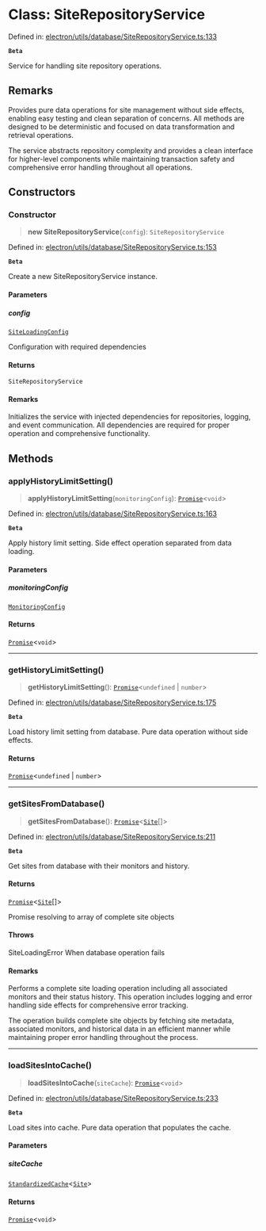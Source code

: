 # Class: SiteRepositoryService

Defined in: [electron/utils/database/SiteRepositoryService.ts:133](https://github.com/Nick2bad4u/Uptime-Watcher/blob/8a1973382d5fe14c52996ecda381894eb7ecd4a6/electron/utils/database/SiteRepositoryService.ts#L133)

**`Beta`**

Service for handling site repository operations.

## Remarks

Provides pure data operations for site management without side effects,
enabling easy testing and clean separation of concerns. All methods are
designed to be deterministic and focused on data transformation and
retrieval operations.

The service abstracts repository complexity and provides a clean interface
for higher-level components while maintaining transaction safety and
comprehensive error handling throughout all operations.

## Constructors

### Constructor

> **new SiteRepositoryService**(`config`): `SiteRepositoryService`

Defined in: [electron/utils/database/SiteRepositoryService.ts:153](https://github.com/Nick2bad4u/Uptime-Watcher/blob/8a1973382d5fe14c52996ecda381894eb7ecd4a6/electron/utils/database/SiteRepositoryService.ts#L153)

**`Beta`**

Create a new SiteRepositoryService instance.

#### Parameters

##### config

[`SiteLoadingConfig`](../../interfaces/interfaces/SiteLoadingConfig.md)

Configuration with required dependencies

#### Returns

`SiteRepositoryService`

#### Remarks

Initializes the service with injected dependencies for repositories,
logging, and event communication. All dependencies are required
for proper operation and comprehensive functionality.

## Methods

### applyHistoryLimitSetting()

> **applyHistoryLimitSetting**(`monitoringConfig`): [`Promise`](https://developer.mozilla.org/docs/Web/JavaScript/Reference/Global_Objects/Promise)\<`void`\>

Defined in: [electron/utils/database/SiteRepositoryService.ts:163](https://github.com/Nick2bad4u/Uptime-Watcher/blob/8a1973382d5fe14c52996ecda381894eb7ecd4a6/electron/utils/database/SiteRepositoryService.ts#L163)

**`Beta`**

Apply history limit setting.
Side effect operation separated from data loading.

#### Parameters

##### monitoringConfig

[`MonitoringConfig`](../../interfaces/interfaces/MonitoringConfig.md)

#### Returns

[`Promise`](https://developer.mozilla.org/docs/Web/JavaScript/Reference/Global_Objects/Promise)\<`void`\>

***

### getHistoryLimitSetting()

> **getHistoryLimitSetting**(): [`Promise`](https://developer.mozilla.org/docs/Web/JavaScript/Reference/Global_Objects/Promise)\<`undefined` \| `number`\>

Defined in: [electron/utils/database/SiteRepositoryService.ts:175](https://github.com/Nick2bad4u/Uptime-Watcher/blob/8a1973382d5fe14c52996ecda381894eb7ecd4a6/electron/utils/database/SiteRepositoryService.ts#L175)

**`Beta`**

Load history limit setting from database.
Pure data operation without side effects.

#### Returns

[`Promise`](https://developer.mozilla.org/docs/Web/JavaScript/Reference/Global_Objects/Promise)\<`undefined` \| `number`\>

***

### getSitesFromDatabase()

> **getSitesFromDatabase**(): [`Promise`](https://developer.mozilla.org/docs/Web/JavaScript/Reference/Global_Objects/Promise)\<[`Site`](../../../../../shared/types/interfaces/Site.md)[]\>

Defined in: [electron/utils/database/SiteRepositoryService.ts:211](https://github.com/Nick2bad4u/Uptime-Watcher/blob/8a1973382d5fe14c52996ecda381894eb7ecd4a6/electron/utils/database/SiteRepositoryService.ts#L211)

**`Beta`**

Get sites from database with their monitors and history.

#### Returns

[`Promise`](https://developer.mozilla.org/docs/Web/JavaScript/Reference/Global_Objects/Promise)\<[`Site`](../../../../../shared/types/interfaces/Site.md)[]\>

Promise resolving to array of complete site objects

#### Throws

SiteLoadingError When database operation fails

#### Remarks

Performs a complete site loading operation including all associated
monitors and their status history. This operation includes logging
and error handling side effects for comprehensive error tracking.

The operation builds complete site objects by fetching site metadata,
associated monitors, and historical data in an efficient manner while
maintaining proper error handling throughout the process.

***

### loadSitesIntoCache()

> **loadSitesIntoCache**(`siteCache`): [`Promise`](https://developer.mozilla.org/docs/Web/JavaScript/Reference/Global_Objects/Promise)\<`void`\>

Defined in: [electron/utils/database/SiteRepositoryService.ts:233](https://github.com/Nick2bad4u/Uptime-Watcher/blob/8a1973382d5fe14c52996ecda381894eb7ecd4a6/electron/utils/database/SiteRepositoryService.ts#L233)

**`Beta`**

Load sites into cache.
Pure data operation that populates the cache.

#### Parameters

##### siteCache

[`StandardizedCache`](../../../cache/StandardizedCache/classes/StandardizedCache.md)\<[`Site`](../../../../../shared/types/interfaces/Site.md)\>

#### Returns

[`Promise`](https://developer.mozilla.org/docs/Web/JavaScript/Reference/Global_Objects/Promise)\<`void`\>
